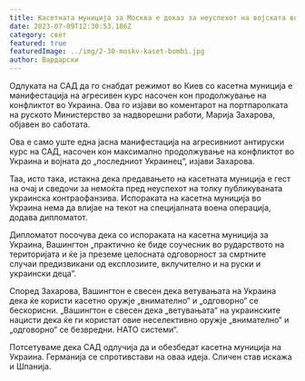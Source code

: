 ```yaml
---
title: Касетната муниција за Москва е доказ за неуспехот на војската во Киев
date: 2023-07-09T12:30:53.186Z
category: свет
featured: true
featuredImage: ../img/2-30-moskv-kaset-bombi.jpg
author: Вардарски
---
```

Одлуката на САД да го снабдат режимот во Киев со касетна муниција е манифестација на агресивен курс насочен кон продолжување на конфликтот во Украина. Ова го изјави во коментарот на портпаролката на руското Министерство за надворешни работи, Марија Захарова, објавен во саботата.

Ова е само уште една јасна манифестација на агресивниот антируски курс на САД, насочен кон максимално продолжување на конфликтот во Украина и војната до „последниот Украинец“, изјави Захарова.

Таа, исто така, истакна дека предавањето на касетната муниција е гест на очај и сведочи за немоќта пред неуспехот на толку публикуваната украинска контраофанзива. Испораката на касетна муниција во Украина нема да влијае на текот на специјалната воена операција, додава дипломатот.

Дипломатот посочува дека со испораката на касетна муниција за Украина, Вашингтон „практично ќе биде соучесник во рударството на територијата и ќе ја преземе целосната одговорност за смртните случаи предизвикани од експлозиите, вклучително и на руски и украински деца“.

Според Захарова, Вашингтон е свесен дека ветувањата на Украина дека ќе користи касетно оружје „внимателно“ и „одговорно“ се бескорисни. „Вашингтон е свесен дека „ветувањата“ на украинските нацисти дека ќе ги користат овие неселективно оружје „внимателно“ и „одговорно“ се безвредни. НАТО системи“.

Потсетуваме дека САД одлучија да и обезбедат касетна муниција на Украина. Германија се спротивстави на оваа идеја. Сличен став искажа и Шпанија.
